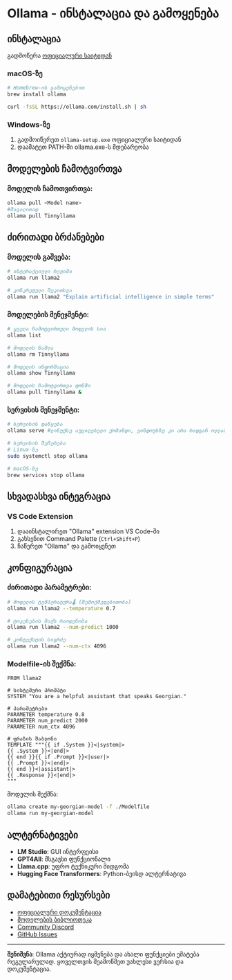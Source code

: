 # Ollama - ინსტალაცია და გამოყენება


## ინსტალაცია
გადმოწერა [ოფიციალური საიტიდან](https://ollama.com/download)
### macOS-ზე
```bash
# Homebrew-ის გამოყენებით
brew install ollama

curl -fsSL https://ollama.com/install.sh | sh
```

### Windows-ზე
1. გადმოიწერეთ `ollama-setup.exe` ოფიციალური საიტიდან
2. დაამატეთ PATH-ში ollama.exe-ს მდებარეობა

## მოდელების ჩამოტვირთვა

### მოდელის ჩამოთვირთვა:
```bash
ollama pull <Model name>
#მაგალითად
ollama pull Tinnyllama

```

## ძირითადი ბრძანებები

### მოდელის გაშვება:
```bash
# ინტერაქციული რეჟიმი
ollama run llama2

# კონკრეტული შეკითხვა
ollama run llama2 "Explain artificial intelligence in simple terms"

```

### მოდელების მენეჯმენტი:
```bash
# ყველა ჩამოტვირთული მოდელის სია
ollama list

# მოდელის წაშლა
ollama rm Tinnyllama

# მოდელის ინფორმაცია
ollama show Tinnyllama

# მოდელის ჩამოტვირთვა ფონში
ollama pull Tinnyllama &
```

### სერვისის მენეჯმენტი:
```bash
# სერვისის დაწყება
ollama serve #ლინუქსე აუცილებელი ქომანდი, ვინდოუსზე კი არა რადგან ოლლამა ფონურ რეჟიმში იქნე გაშვებული ისედაც

# სერვისის შეჩერება
# Linux-ზე
sudo systemctl stop ollama

# macOS-ზე
brew services stop ollama
```


## სხვადასხვა ინტეგრაცია

### VS Code Extension
1. დააინსტალირეთ "Ollama" extension VS Code-ში
2. გახსენით Command Palette (`Ctrl+Shift+P`)
3. ჩაწერეთ "Ollama" და გამოიყენეთ



## კონფიგურაცია

### ძირითადი პარამეტრები:
```bash
# მოდელის ტემპერატურა🌡️ (შემოქმედებითობა)
ollama run llama2 --temperature 0.7

# ტოკენების მაქს რაოდენობა
ollama run llama2 --num-predict 1000

# კონტექსტის სიგრძე
ollama run llama2 --num-ctx 4096
```

### Modelfile-ის შექმნა:
```
FROM llama2

# სისტემური პრომპტი
SYSTEM "You are a helpful assistant that speaks Georgian."

# პარამეტრები
PARAMETER temperature 0.8
PARAMETER num_predict 2000
PARAMETER num_ctx 4096

# ფრაზის შაბლონი
TEMPLATE """{{ if .System }}<|system|>
{{ .System }}<|end|>
{{ end }}{{ if .Prompt }}<|user|>
{{ .Prompt }}<|end|>
{{ end }}<|assistant|>
{{ .Response }}<|end|>
"""
```

მოდელის შექმნა:
```bash
ollama create my-georgian-model -f ./Modelfile
ollama run my-georgian-model
```


## ალტერნატივები

- **LM Studio**: GUI ინტერფეისი
- **GPT4All**: მსგავსი ფუნქციონალი
- **Llama.cpp**: უფრო ტექნიკური მიდგომა
- **Hugging Face Transformers**: Python-ბეისდ ალტერნატივა

## დამატებითი რესურსები

- [ოფიციალური დოკუმენტაცია](https://github.com/ollama/ollama)
- [მოდელების ბიბლიოთეკა](https://ollama.com/library)
- [Community Discord](https://discord.gg/ollama)
- [GitHub Issues](https://github.com/ollama/ollama/issues)

---

**შენიშვნა**: Ollama აქტიურად იყმენება და ახალი ფუნქციები ემატება რეგულარულად. ყოველთვის შეამოწმეთ უახლესი ვერსია და დოკუმენტაცია.